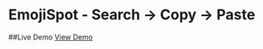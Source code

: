 # EmojiSpot - Search -> Copy -> Paste

##Live Demo
<a href="https://emojispot.vercel.app/">View Demo </a>
